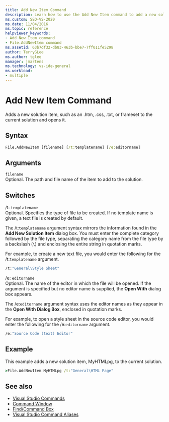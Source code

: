 ```yaml
---
title: Add New Item Command
description: Learn how to use the Add New Item command to add a new solution item or frameset to the current solution.
ms.custom: SEO-VS-2020
ms.date: 11/04/2016
ms.topic: reference
helpviewer_keywords:
- Add New Item command
- File.AddNewItem command
ms.assetid: 63b7df32-db83-463b-bbe7-7ff011fe5298
author: TerryGLee
ms.author: tglee
manager: jmartens
ms.technology: vs-ide-general
ms.workload:
- multiple
---
```

# Add New Item Command
Adds a new solution item, such as an .htm, .css, .txt, or frameset to the current solution and opens it.

## Syntax

```cmd
File.AddNewItem [filename] [/t:templatename] [/e:editorname]
```

## Arguments
`filename`\
Optional. The path and file name of the item to add to the solution.

## Switches
/t: `templatename`\
Optional. Specifies the type of file to be created. If no template name is given, a text file is created by default.

The /t:`templatename` argument syntax mirrors the information found in the **Add New Solution Item** dialog box. You must enter the complete category followed by the file type, separating the category name from the file type by a backslash (`\`) and enclosing the entire string in quotation marks.

For example, to create a new text file, you would enter the following for the /t:`templatename` argument.

```cmd
/t:"General\Style Sheet"
```

/e: `editorname`\
Optional. The name of the editor in which the file will be opened. If the argument is specified but no editor name is supplied, the **Open With** dialog box appears.

The /e:`editorname` argument syntax uses the editor names as they appear in the **Open With Dialog Box**, enclosed in quotation marks.

For example, to open a style sheet in the source code editor, you would enter the following for the /e:`editorname` argument.

```cmd
/e:"Source Code (text) Editor"
```

## Example
This example adds a new solution item, MyHTMLpg, to the current solution.

```cmd
>File.AddNewItem MyHTMLpg /t:"General\HTML Page"
```

## See also

- [Visual Studio Commands](../../ide/reference/visual-studio-commands.md)
- [Command Window](../../ide/reference/command-window.md)
- [Find/Command Box](../../ide/find-command-box.md)
- [Visual Studio Command Aliases](../../ide/reference/visual-studio-command-aliases.md)
